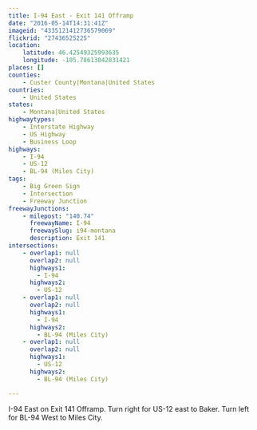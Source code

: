 ```yaml
---
title: I-94 East - Exit 141 Offramp
date: "2016-05-14T14:31:41Z"
imageid: "4335121412736579069"
flickrid: "27436525225"
location:
    latitude: 46.42549325993635
    longitude: -105.78613042831421
places: []
counties:
    - Custer County|Montana|United States
countries:
    - United States
states:
    - Montana|United States
highwaytypes:
    - Interstate Highway
    - US Highway
    - Business Loop
highways:
    - I-94
    - US-12
    - BL-94 (Miles City)
tags:
    - Big Green Sign
    - Intersection
    - Freeway Junction
freewayJunctions:
    - milepost: "140.74"
      freewayName: I-94
      freewaySlug: i94-montana
      description: Exit 141
intersections:
    - overlap1: null
      overlap2: null
      highways1:
        - I-94
      highways2:
        - US-12
    - overlap1: null
      overlap2: null
      highways1:
        - I-94
      highways2:
        - BL-94 (Miles City)
    - overlap1: null
      overlap2: null
      highways1:
        - US-12
      highways2:
        - BL-94 (Miles City)

---
```

I-94 East on Exit 141 Offramp. Turn right for US-12 east to Baker.  Turn left for BL-94  West to Miles City.